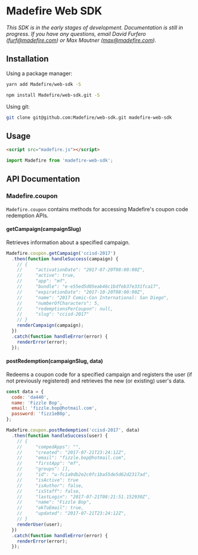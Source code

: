 # Madefire Web SDK

_This SDK is in the early stages of development. Documentation is still in progress. If you have any questions, email David Furfero (furf@madefire.com) or Max Mautner (max@madefire.com)._

## Installation

Using a package manager:

```bash
yarn add Madefire/web-sdk -S
```

```bash
npm install Madefire/web-sdk.git -S
```

Using git:

```bash
git clone git@github.com:Madefire/web-sdk.git madefire-web-sdk
```

## Usage

```html
<script src="madefire.js"></script>
```

```js
import Madefire from 'madefire-web-sdk';
```

## API Documentation

### Madefire.coupon

`Madefire.coupon` contains methods for accessing Madefire's coupon code redemption APIs.

#### getCampaign(campaignSlug)

Retrieves information about a specified campaign.

```js
Madefire.coupon.getCampaign('ccisd-2017')
  .then(function handleSuccess(campaign) {
    // {
    //     "activationDate": "2017-07-20T08:00:00Z",
    //     "active": true,
    //     "app": "mf",
    //     "bundle": "e-e55ed5d05eab46c1bdfeb37e331fca17",
    //     "expirationDate": "2017-10-20T08:00:00Z",
    //     "name": "2017 Comic-Con International: San Diego",
    //     "numberOfCharacters": 5,
    //     "redemptionsPerCoupon": null,
    //     "slug": "ccisd-2017"
    // }
    renderCampaign(campaign);
  })
  .catch(function handleError(error) {
    renderError(error);
  });
```

#### postRedemption(campaignSlug, data)

Redeems a coupon code for a specified campaign and registers the user (if not previously registered) and retrieves the new (or existing) user's data.

```js
const data = {
  code: 'da440',
  name: 'Fizzle Bop',
  email: 'fizzle.bop@hotmail.com',
  password: 'fizz1eB0p',
};

Madefire.coupon.postRedemption('ccisd-2017', data)
  .then(function handleSuccess(user) {
    // {
    //     "compedApps": "",
    //     "created": "2017-07-21T23:24:12Z",
    //     "email": "fizzle.bop@hotmail.com",
    //     "firstApp": "mf",
    //     "groups": [],
    //     "id": "u-fc1a9db2e2c0fc1ba55de5d62d2317ad",
    //     "isActive": true
    //     "isAuthor": false,
    //     "isStaff": false,
    //     "lastLogin": "2017-07-21T08:21:51.152930Z",
    //     "name": "Fizzle Bop",
    //     "okToEmail": true,
    //     "updated": "2017-07-21T23:24:12Z",
    // }
    renderUser(user);
  })
  .catch(function handleError(error) {
    renderError(error);
  });
```
